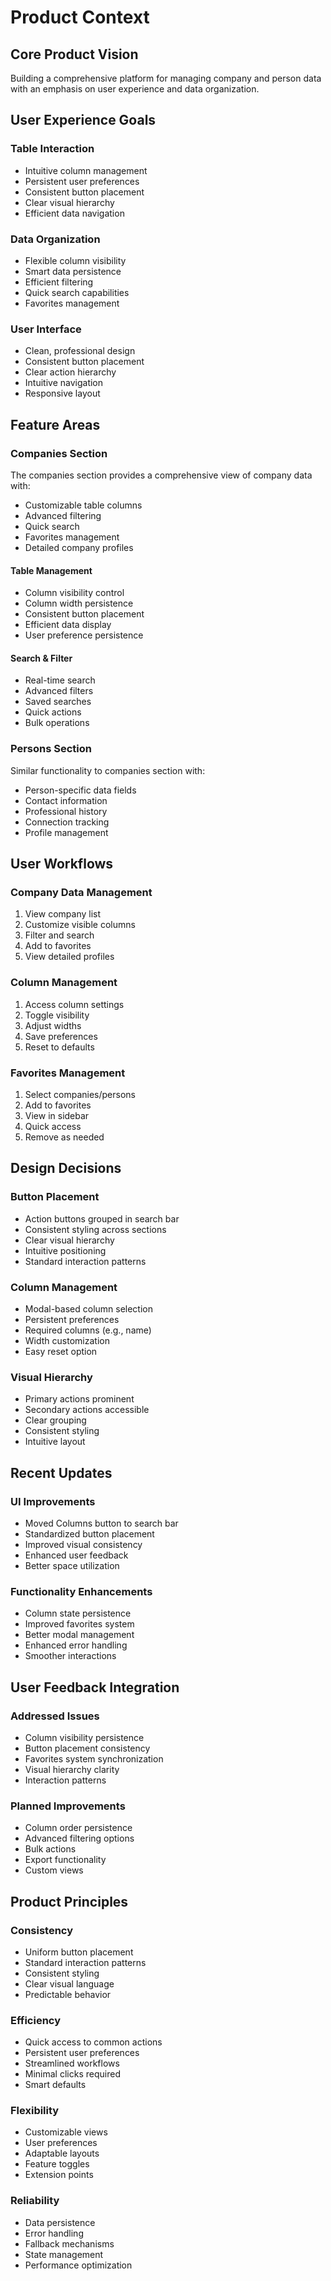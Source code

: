 # Product Context

## Core Product Vision
Building a comprehensive platform for managing company and person data with an emphasis on user experience and data organization.

## User Experience Goals

### Table Interaction
- Intuitive column management
- Persistent user preferences
- Consistent button placement
- Clear visual hierarchy
- Efficient data navigation

### Data Organization
- Flexible column visibility
- Smart data persistence
- Efficient filtering
- Quick search capabilities
- Favorites management

### User Interface
- Clean, professional design
- Consistent button placement
- Clear action hierarchy
- Intuitive navigation
- Responsive layout

## Feature Areas

### Companies Section
The companies section provides a comprehensive view of company data with:
- Customizable table columns
- Advanced filtering
- Quick search
- Favorites management
- Detailed company profiles

#### Table Management
- Column visibility control
- Column width persistence
- Consistent button placement
- Efficient data display
- User preference persistence

#### Search & Filter
- Real-time search
- Advanced filters
- Saved searches
- Quick actions
- Bulk operations

### Persons Section
Similar functionality to companies section with:
- Person-specific data fields
- Contact information
- Professional history
- Connection tracking
- Profile management

## User Workflows

### Company Data Management
1. View company list
2. Customize visible columns
3. Filter and search
4. Add to favorites
5. View detailed profiles

### Column Management
1. Access column settings
2. Toggle visibility
3. Adjust widths
4. Save preferences
5. Reset to defaults

### Favorites Management
1. Select companies/persons
2. Add to favorites
3. View in sidebar
4. Quick access
5. Remove as needed

## Design Decisions

### Button Placement
- Action buttons grouped in search bar
- Consistent styling across sections
- Clear visual hierarchy
- Intuitive positioning
- Standard interaction patterns

### Column Management
- Modal-based column selection
- Persistent preferences
- Required columns (e.g., name)
- Width customization
- Easy reset option

### Visual Hierarchy
- Primary actions prominent
- Secondary actions accessible
- Clear grouping
- Consistent styling
- Intuitive layout

## Recent Updates

### UI Improvements
- Moved Columns button to search bar
- Standardized button placement
- Improved visual consistency
- Enhanced user feedback
- Better space utilization

### Functionality Enhancements
- Column state persistence
- Improved favorites system
- Better modal management
- Enhanced error handling
- Smoother interactions

## User Feedback Integration

### Addressed Issues
- Column visibility persistence
- Button placement consistency
- Favorites system synchronization
- Visual hierarchy clarity
- Interaction patterns

### Planned Improvements
- Column order persistence
- Advanced filtering options
- Bulk actions
- Export functionality
- Custom views

## Product Principles

### Consistency
- Uniform button placement
- Standard interaction patterns
- Consistent styling
- Clear visual language
- Predictable behavior

### Efficiency
- Quick access to common actions
- Persistent user preferences
- Streamlined workflows
- Minimal clicks required
- Smart defaults

### Flexibility
- Customizable views
- User preferences
- Adaptable layouts
- Feature toggles
- Extension points

### Reliability
- Data persistence
- Error handling
- Fallback mechanisms
- State management
- Performance optimization
